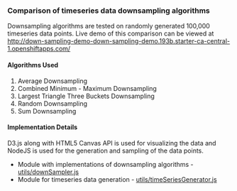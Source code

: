 ### Comparison of timeseries data downsampling algorithms

Downsampling algorithms are tested on randomly generated 100,000 timeseries data points.
Live demo of this comparison can be viewed at http://down-sampling-demo-down-sampling-demo.193b.starter-ca-central-1.openshiftapps.com/

#### Algorithms Used
1. Average Downsampling
2. Combined Minimum - Maximum Downsampling
3. Largest Triangle Three Buckets Downsampling
4. Random Downsampling
5. Sum Downsampling

#### Implementation Details
D3.js along with HTML5 Canvas API is used for visualizing the data and NodeJS is used for the generation and sampling of the data points.
* Module with implementations of downsampling algorithms - [utils/downSampler.js](https://github.com/suhaibkhan/downsampling-demo/blob/master/utils/downSampler.js)
* Module for timeseries data generation - [utils/timeSeriesGenerator.js](https://github.com/suhaibkhan/downsampling-demo/blob/master/utils/timeSeriesGenerator.js)
